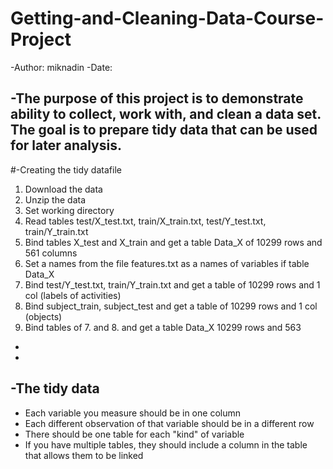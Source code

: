 # Getting-and-Cleaning-Data-Course-Project

-Author: miknadin
-Date:
 
-The purpose of this project is to demonstrate ability to collect, work with, and clean a data set. The goal is to prepare tidy data that can be used for later analysis.
-
#-Creating the tidy datafile
1. Download the data
2. Unzip the data
3. Set working directory
4. Read tables test/X_test.txt, train/X_train.txt, test/Y_test.txt, train/Y_train.txt
5. Bind tables X_test and X_train and get a table Data_X of 10299 rows and 561 columns
6. Set a names from the file features.txt as a names of variables if table Data_X 
7. Bind test/Y_test.txt, train/Y_train.txt and get a table of 10299 rows and 1 col (labels of activities)
8. Bind subject_train, subject_test and get a table of 10299 rows and 1 col (objects)
9. Bind tables of 7. and 8. and get a table Data_X 10299 rows and 563
-
-
-The tidy data
-
-    Each variable you measure should be in one column
-    Each different observation of that variable should be in a different row
-    There should be one table for each "kind" of variable
-    If you have multiple tables, they should include a column in the table that allows them to be linked
